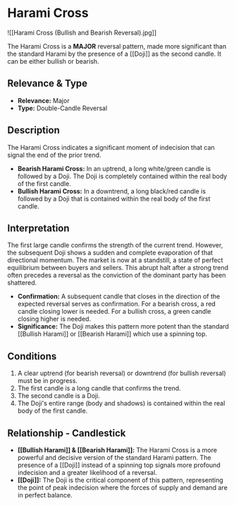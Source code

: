 # Harami Cross

![[Harami Cross (Bullish and Bearish Reversal).jpg]]

The Harami Cross is a **MAJOR** reversal pattern, made more significant than the standard Harami by the presence of a [[Doji]] as the second candle. It can be either bullish or bearish.

## Relevance & Type

- **Relevance:** Major
- **Type:** Double-Candle Reversal

## Description

The Harami Cross indicates a significant moment of indecision that can signal the end of the prior trend.

- **Bearish Harami Cross:** In an uptrend, a long white/green candle is followed by a Doji. The Doji is completely contained within the real body of the first candle.
- **Bullish Harami Cross:** In a downtrend, a long black/red candle is followed by a Doji that is contained within the real body of the first candle.

## Interpretation

The first large candle confirms the strength of the current trend. However, the subsequent Doji shows a sudden and complete evaporation of that directional momentum. The market is now at a standstill, a state of perfect equilibrium between buyers and sellers. This abrupt halt after a strong trend often precedes a reversal as the conviction of the dominant party has been shattered.

- **Confirmation:** A subsequent candle that closes in the direction of the expected reversal serves as confirmation. For a bearish cross, a red candle closing lower is needed. For a bullish cross, a green candle closing higher is needed.
- **Significance:** The Doji makes this pattern more potent than the standard [[Bullish Harami]] or [[Bearish Harami]] which use a spinning top.

## Conditions

1.  A clear uptrend (for bearish reversal) or downtrend (for bullish reversal) must be in progress.
2.  The first candle is a long candle that confirms the trend.
3.  The second candle is a Doji.
4.  The Doji's entire range (body and shadows) is contained within the real body of the first candle.

## Relationship - Candlestick

- **[[Bullish Harami]] & [[Bearish Harami]]:** The Harami Cross is a more powerful and decisive version of the standard Harami pattern. The presence of a [[Doji]] instead of a spinning top signals more profound indecision and a greater likelihood of a reversal.
- **[[Doji]]:** The Doji is the critical component of this pattern, representing the point of peak indecision where the forces of supply and demand are in perfect balance.
